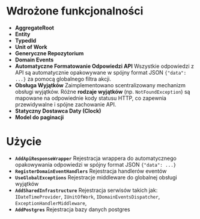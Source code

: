 # Wdrożone funkcjonalności

* **AggregateRoot**
* **Entity**
* **TypedId**
* **Unit of Work**  
* **Generyczne Repozytorium**   
* **Domain Events**
* **Automatyczne Formatowanie Odpowiedzi API**
    Wszystkie odpowiedzi z API są automatycznie opakowywane w spójny format JSON `{"data": ...}` za pomocą globalnego filtra akcji.
* **Obsługa Wyjątków**
    Zaimplementowano scentralizowany mechanizm obsługi wyjątków. Różne **rodzaje wyjątków** (np. `NotFoundException`) są mapowane na odpowiednie kody statusu HTTP, co zapewnia przewidywalne i spójne zachowanie API.
* **Statyczny Dostawca Daty (Clock)**
* **Model do paginacji**

# Użycie

* **`AddApiResponseWrapper`**
  Rejestracja wrappera do automatycznego opakowywania odpowiedzi w spójny format JSON `{"data": ...}`
* **`RegisterDomainEventHandlers`**
  Rejestracja handlerów eventów
* **`UseGlobalExceptions`**
  Rejestracje middleware do globalnej obsługi wyjątków
* **`AddSharedInfrastructure`**
  Rejestracja serwisów takich jak: `IDateTimeProvider`, `IUnitOfWork`, `IDomainEventsDispatcher`, `ExceptionHandlerMiddleware`,
* **`AddPostgres`**
  Rejestracja bazy danych postgres
  
